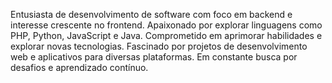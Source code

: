 Entusiasta de desenvolvimento de software com foco em backend e interesse crescente no frontend. Apaixonado por explorar linguagens como PHP, Python, JavaScript e Java. Comprometido em aprimorar habilidades e explorar novas tecnologias. Fascinado por projetos de desenvolvimento web e aplicativos para diversas plataformas. Em constante busca por desafios e aprendizado contínuo.
